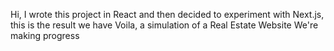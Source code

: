 Hi, I wrote this project in React and then decided to experiment with Next.js, this is the result we have
Voila, a simulation of a Real Estate Website
We're making progress
